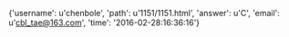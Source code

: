 {'username': u'chenbole', 'path': u'1151/1151.html', 'answer': u'C', 'email': u'cbl_tae@163.com', 'time': '2016-02-28:16:36:16'}